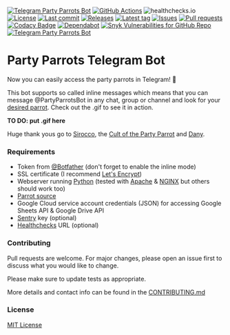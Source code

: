 [![Telegram Party Parrots Bot](https://img.shields.io/badge/Telegram-Bot-blue?logo=telegram)](https://t.me/PartyParrotsBot/)
[![GitHub Actions](https://github.com/Crazy-Marvin/PartyParrtosTelegramBot/actions/workflows/ci.yml/badge.svg)](https://github.com/Crazy-Marvin/PartyParrotsTelegramBot/actions/workflows/ci.yml)
![healthchecks.io](https://img.shields.io/endpoint?url=https%3A%2F%2Fhealthchecks.io%2Fbadge%2F396c7d03-faf7-4562-9f83-1194d0%2Fn-TwoPva%2FPartyParrots.shields)
[![License](https://img.shields.io/github/license/Crazy-Marvin/PartyParrotsTelegramBot)](https://github.com/Crazy-Marvin/PartyParrotsTelegramBot/blob/trunk/LICENSE)
[![Last commit](https://img.shields.io/github/last-commit/Crazy-Marvin/PartyParrotsTelegramBot.svg?style=flat)](https://github.com/Crazy-Marvin/PartyParrotsTelegramBot/commits)
[![Releases](https://img.shields.io/github/downloads/Crazy-Marvin/PartyParrotsTelegramBot/total.svg?style=flat)](https://github.com/Crazy-Marvin/PartyParrotsTelegramBot/releases)
[![Latest tag](https://img.shields.io/github/tag/Crazy-Marvin/PartyParrotsTelegramBot.svg?style=flat)](https://github.com/Crazy-Marvin/PartyParrotsTelegramBot/tags)
[![Issues](https://img.shields.io/github/issues/Crazy-Marvin/PartyParrotsTelegramBot.svg?style=flat)](https://github.com/Crazy-Marvin/PartyParrotsTelegramBot/issues)
[![Pull requests](https://img.shields.io/github/issues-pr/Crazy-Marvin/PartyParrotsTelegramBot.svg?style=flat)](https://github.com/Crazy-Marvin/PartyParrotsTelegramBot/pulls)
[![Codacy Badge](https://app.codacy.com/project/badge/Grade/d6eb9ee5488548dca0536ecd93e16ae0)](https://www.codacy.com/gh/Crazy-Marvin/PartyParrotsTelegramBot/dashboard?utm_source=github.com&amp;utm_medium=referral&amp;utm_content=Crazy-Marvin/PartyParrotsTelegramBot&amp;utm_campaign=Badge_Grade)
[![Dependabot](https://badgen.net/badge/icon/dependabot?icon=dependabot&label)](https://python.org/)
[![Snyk Vulnerabilities for GitHub Repo](https://img.shields.io/snyk/vulnerabilities/github/Crazy-Marvin/PartyParrotsTelegramBot)](https://app.snyk.io/org/crazymarvin/project/e58b3418-2609-4731-b629-6812069fdb73)
[![Telegram Party Parrots Bot](https://img.shields.io/badge/Python-yellow?logo=python)](https://t.me/PartyParrotsBot/)

# Party Parrots Telegram Bot

Now you can easily access the party parrots in Telegram! 🦜

This bot supports so called inline messages which means that you can message @PartyParrotsBot in any chat, group or channel and look for your [desired parrot](https://cultofthepartyparrot.com/). 
Check out the .gif to see it in action. 

__TO DO: put .gif here__

Huge thank yous go to [Sirocco](https://www.youtube.com/watch?v=9T1vfsHYiKY), the [Cult of the Party Parrot](https://github.com/jmhobbs/cultofthepartyparrot.com) and [Dany](https://github.com/dsluijk/PartyParrotBot).

### Requirements

- Token from [@Botfather](https://telegram.me/botfather) (don't forget to enable the inline mode)
- SSL certificate (I recommend [Let's Encrypt](https://letsencrypt.org/))
- Webserver running [Python](https://www.python.org) (tested with [Apache](https://httpd.apache.org/) & [NGINX](https://www.nginx.com/) but others should work too)
- [Parrot source](https://cultofthepartyparrot.com/parrots.json)
- Google Cloud service account credentials (JSON) for accessing Google Sheets API & Google Drive API
- [Sentry](https://docs.sentry.io/platforms/python/) key (optional)
- [Healthchecks](https://healthchecks.io/#php) URL (optional)

### Contributing

Pull requests are welcome. For major changes, please open an issue first to discuss what you would like to change.

Please make sure to update tests as appropriate.

More details and contact info can be found in the [CONTRIBUTING.md](https://github.com/Crazy-Marvin/PartyParrotsTelegramBot/blob/trunk/.github/CONTRIBUTING.md)

### License

[MIT License](https://choosealicense.com/licenses/mit/)
